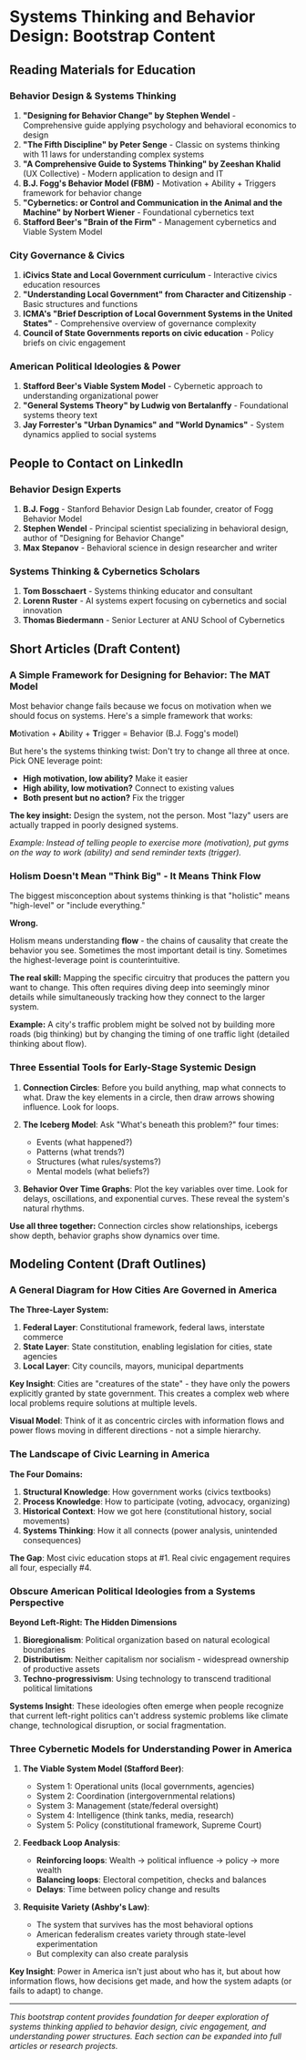 # Systems Thinking and Behavior Design: Bootstrap Content

## Reading Materials for Education

### Behavior Design & Systems Thinking
1. **"Designing for Behavior Change" by Stephen Wendel** - Comprehensive guide applying psychology and behavioral economics to design
2. **"The Fifth Discipline" by Peter Senge** - Classic on systems thinking with 11 laws for understanding complex systems
3. **"A Comprehensive Guide to Systems Thinking" by Zeeshan Khalid** (UX Collective) - Modern application to design and IT
4. **B.J. Fogg's Behavior Model (FBM)** - Motivation + Ability + Triggers framework for behavior change
5. **"Cybernetics: or Control and Communication in the Animal and the Machine" by Norbert Wiener** - Foundational cybernetics text
6. **Stafford Beer's "Brain of the Firm"** - Management cybernetics and Viable System Model

### City Governance & Civics
1. **iCivics State and Local Government curriculum** - Interactive civics education resources
2. **"Understanding Local Government" from Character and Citizenship** - Basic structures and functions
3. **ICMA's "Brief Description of Local Government Systems in the United States"** - Comprehensive overview of governance complexity
4. **Council of State Governments reports on civic education** - Policy briefs on civic engagement

### American Political Ideologies & Power
1. **Stafford Beer's Viable System Model** - Cybernetic approach to understanding organizational power
2. **"General Systems Theory" by Ludwig von Bertalanffy** - Foundational systems theory text
3. **Jay Forrester's "Urban Dynamics" and "World Dynamics"** - System dynamics applied to social systems

## People to Contact on LinkedIn

### Behavior Design Experts
1. **B.J. Fogg** - Stanford Behavior Design Lab founder, creator of Fogg Behavior Model
2. **Stephen Wendel** - Principal scientist specializing in behavioral design, author of "Designing for Behavior Change"
3. **Max Stepanov** - Behavioral science in design researcher and writer

### Systems Thinking & Cybernetics Scholars  
1. **Tom Bosschaert** - Systems thinking educator and consultant
2. **Lorenn Ruster** - AI systems expert focusing on cybernetics and social innovation
3. **Thomas Biedermann** - Senior Lecturer at ANU School of Cybernetics

## Short Articles (Draft Content)

### A Simple Framework for Designing for Behavior: The MAT Model

Most behavior change fails because we focus on motivation when we should focus on systems. Here's a simple framework that works:

**M**otivation + **A**bility + **T**rigger = Behavior (B.J. Fogg's model)

But here's the systems thinking twist: Don't try to change all three at once. Pick ONE leverage point:

- **High motivation, low ability?** Make it easier
- **High ability, low motivation?** Connect to existing values  
- **Both present but no action?** Fix the trigger

**The key insight:** Design the system, not the person. Most "lazy" users are actually trapped in poorly designed systems.

*Example: Instead of telling people to exercise more (motivation), put gyms on the way to work (ability) and send reminder texts (trigger).*

### Holism Doesn't Mean "Think Big" - It Means Think Flow

The biggest misconception about systems thinking is that "holistic" means "high-level" or "include everything." 

**Wrong.**

Holism means understanding **flow** - the chains of causality that create the behavior you see. Sometimes the most important detail is tiny. Sometimes the highest-leverage point is counterintuitive.

**The real skill:** Mapping the specific circuitry that produces the pattern you want to change. This often requires diving deep into seemingly minor details while simultaneously tracking how they connect to the larger system.

**Example:** A city's traffic problem might be solved not by building more roads (big thinking) but by changing the timing of one traffic light (detailed thinking about flow).

### Three Essential Tools for Early-Stage Systemic Design

1. **Connection Circles**: Before you build anything, map what connects to what. Draw the key elements in a circle, then draw arrows showing influence. Look for loops.

2. **The Iceberg Model**: Ask "What's beneath this problem?" four times:
   - Events (what happened?)
   - Patterns (what trends?)
   - Structures (what rules/systems?)
   - Mental models (what beliefs?)

3. **Behavior Over Time Graphs**: Plot the key variables over time. Look for delays, oscillations, and exponential curves. These reveal the system's natural rhythms.

**Use all three together:** Connection circles show relationships, icebergs show depth, behavior graphs show dynamics over time.

## Modeling Content (Draft Outlines)

### A General Diagram for How Cities Are Governed in America

**The Three-Layer System:**

1. **Federal Layer**: Constitutional framework, federal laws, interstate commerce
2. **State Layer**: State constitution, enabling legislation for cities, state agencies
3. **Local Layer**: City councils, mayors, municipal departments

**Key Insight**: Cities are "creatures of the state" - they have only the powers explicitly granted by state government. This creates a complex web where local problems require solutions at multiple levels.

**Visual Model**: Think of it as concentric circles with information flows and power flows moving in different directions - not a simple hierarchy.

### The Landscape of Civic Learning in America

**The Four Domains:**

1. **Structural Knowledge**: How government works (civics textbooks)
2. **Process Knowledge**: How to participate (voting, advocacy, organizing)
3. **Historical Context**: How we got here (constitutional history, social movements) 
4. **Systems Thinking**: How it all connects (power analysis, unintended consequences)

**The Gap**: Most civic education stops at #1. Real civic engagement requires all four, especially #4.

### Obscure American Political Ideologies from a Systems Perspective

**Beyond Left-Right: The Hidden Dimensions**

1. **Bioregionalism**: Political organization based on natural ecological boundaries
2. **Distributism**: Neither capitalism nor socialism - widespread ownership of productive assets
3. **Techno-progressivism**: Using technology to transcend traditional political limitations

**Systems Insight**: These ideologies often emerge when people recognize that current left-right politics can't address systemic problems like climate change, technological disruption, or social fragmentation.

### Three Cybernetic Models for Understanding Power in America

1. **The Viable System Model (Stafford Beer)**: 
   - System 1: Operational units (local governments, agencies)
   - System 2: Coordination (intergovernmental relations)
   - System 3: Management (state/federal oversight)
   - System 4: Intelligence (think tanks, media, research)
   - System 5: Policy (constitutional framework, Supreme Court)

2. **Feedback Loop Analysis**:
   - **Reinforcing loops**: Wealth → political influence → policy → more wealth
   - **Balancing loops**: Electoral competition, checks and balances
   - **Delays**: Time between policy change and results

3. **Requisite Variety (Ashby's Law)**:
   - The system that survives has the most behavioral options
   - American federalism creates variety through state-level experimentation
   - But complexity can also create paralysis

**Key Insight**: Power in America isn't just about who has it, but about how information flows, how decisions get made, and how the system adapts (or fails to adapt) to change.

---

*This bootstrap content provides foundation for deeper exploration of systems thinking applied to behavior design, civic engagement, and understanding power structures. Each section can be expanded into full articles or research projects.*